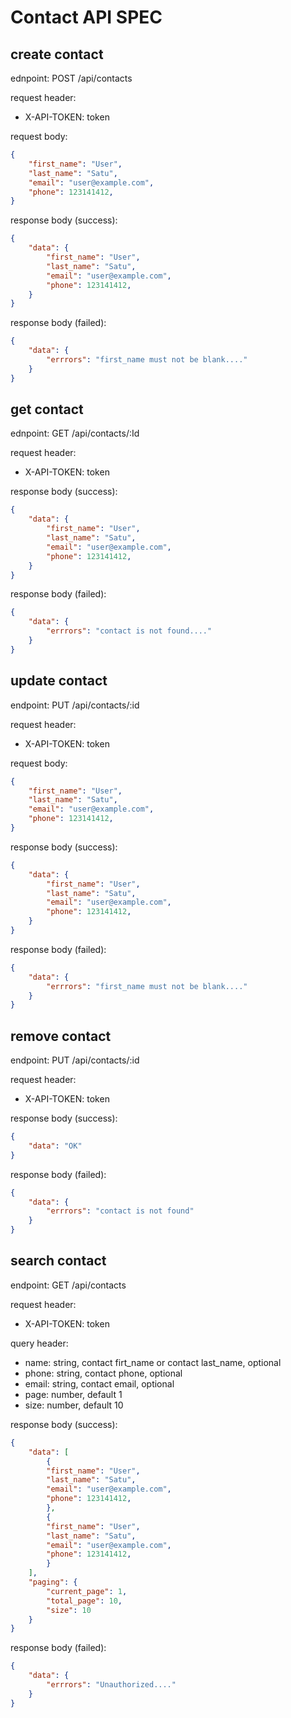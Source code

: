 # Contact API SPEC

## create contact

ednpoint: POST /api/contacts

request header:
- X-API-TOKEN: token

request body:
```json
{
    "first_name": "User",
    "last_name": "Satu",
    "email": "user@example.com",
    "phone": 123141412,
}
```

response body (success):
```json
{
    "data": {
        "first_name": "User",
        "last_name": "Satu",
        "email": "user@example.com",
        "phone": 123141412,
    }
}
```

response body (failed):
```json
{
    "data": {
        "errrors": "first_name must not be blank...."
    }
}
```

## get contact

ednpoint: GET /api/contacts/:Id

request header:
- X-API-TOKEN: token

response body (success):
```json
{
    "data": {
        "first_name": "User",
        "last_name": "Satu",
        "email": "user@example.com",
        "phone": 123141412,
    }
}
```

response body (failed):
```json
{
    "data": {
        "errrors": "contact is not found...."
    }
}
```

## update contact

endpoint: PUT /api/contacts/:id

request header:
- X-API-TOKEN: token

request body:
```json
{
    "first_name": "User",
    "last_name": "Satu",
    "email": "user@example.com",
    "phone": 123141412,
}
```

response body (success):
```json
{
    "data": {
        "first_name": "User",
        "last_name": "Satu",
        "email": "user@example.com",
        "phone": 123141412,
    }
}
```

response body (failed):
```json
{
    "data": {
        "errrors": "first_name must not be blank...."
    }
}
```

## remove contact

endpoint: PUT /api/contacts/:id

request header:
- X-API-TOKEN: token

response body (success):
```json
{
    "data": "OK"
}
```

response body (failed):
```json
{
    "data": {
        "errrors": "contact is not found"
    }
}
```

## search contact

endpoint: GET /api/contacts

request header:
- X-API-TOKEN: token

query header:
- name: string, contact firt_name or contact last_name, optional
- phone: string, contact phone, optional
- email: string, contact email, optional
- page: number, default 1
- size: number, default 10

response body (success):
```json
{
    "data": [
        {
        "first_name": "User",
        "last_name": "Satu",
        "email": "user@example.com",
        "phone": 123141412,
        },
        {
        "first_name": "User",
        "last_name": "Satu",
        "email": "user@example.com",
        "phone": 123141412,
        }
    ],
    "paging": {
        "current_page": 1,
        "total_page": 10,
        "size": 10
    }
}
```

response body (failed):
```json
{
    "data": {
        "errrors": "Unauthorized...."
    }
}
```